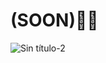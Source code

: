 # (SOON)👨‍💻
![Sin título-2](https://user-images.githubusercontent.com/117610367/217864104-6a4a5c29-6989-4477-8665-ea1aaf4e4046.jpg)
